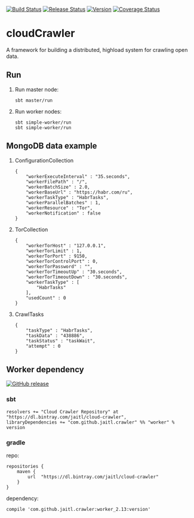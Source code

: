 [![Build Status](https://github.com/Jaitl/cloud-crawler/workflows/Build/badge.svg?branch=master)](https://github.com/Jaitl/cloud-crawler/actions?workflow=Build)
[![Release Status](https://github.com/Jaitl/cloud-crawler/workflows/Release/badge.svg?branch=master)](https://github.com/Jaitl/cloud-crawler/actions?workflow=Release)
[![Version](https://img.shields.io/github/release/Jaitl/cloud-crawler.svg?label=Version)](https://github.com/Jaitl/cloud-crawler/releases)
[![Coverage Status](https://coveralls.io/repos/github/Jaitl/cloud-crawler/badge.svg?branch=master)](https://coveralls.io/github/Jaitl/cloud-crawler?branch=master)
# cloudCrawler
A framework for building a distributed, highload system for crawling open data.

## Run
1. Run master node:
    ```
    sbt master/run
    ```
2. Run worker nodes:
    ```
    sbt simple-worker/run
    sbt simple-worker/run
    ```

## MongoDB data example
1. СonfigurationСollection
    ```
    {
        "workerExecuteInterval" : "35.seconds",
        "workerFilePath" : "/",
        "workerBatchSize" : 2.0,
        "workerBaseUrl" : "https://habr.com/ru",
        "workerTaskType" : "HabrTasks",
        "workerParallelBatches" : 1,
        "workerResource" : "Tor",
        "workerNotification" : false
    }
    ```
2. TorCollection
    ```
    {
        "workerTorHost" : "127.0.0.1",
        "workerTorLimit" : 1,
        "workerTorPort" : 9150,
        "workerTorControlPort" : 0,
        "workerTorPassword" : "",
        "workerTorTimeoutUp" : "30.seconds",
        "workerTorTimeoutDown" : "30.seconds",
        "workerTaskType" : [ 
            "HabrTasks"
        ],
        "usedCount" : 0
    }
    ```
3. CrawlTasks
    ```
    {
        "taskType" : "HabrTasks",
        "taskData" : "438886",
        "taskStatus" : "taskWait",
        "attempt" : 0
    }
    ```

## Worker dependency
[![GitHub release](https://img.shields.io/github/release/Jaitl/cloud-crawler.svg?label=version)](https://bintray.com/jaitl/cloud-crawler/worker)
### sbt
```
resolvers += "Cloud Crawler Repository" at "https://dl.bintray.com/jaitl/cloud-crawler",
libraryDependencies += "com.github.jaitl.crawler" %% "worker" % version
```

### gradle
repo:
```
repositories {
    maven {
        url  "https://dl.bintray.com/jaitl/cloud-crawler" 
    }
}
```
dependency:
```
compile 'com.github.jaitl.crawler:worker_2.13:version'
```

